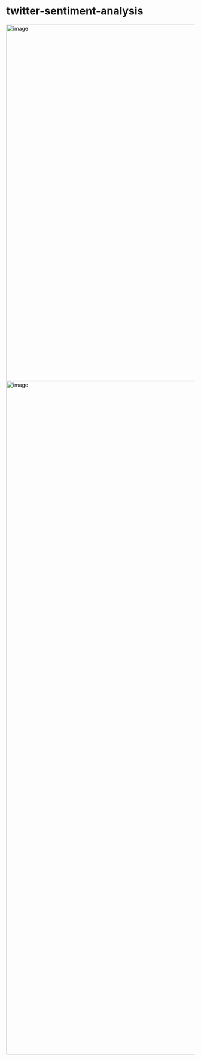 # twitter-sentiment-analysis

<img width="950" alt="image" src="https://user-images.githubusercontent.com/64134540/210719957-29d0b147-24c3-4a1f-9b8f-09f62406cda2.png">

<img width="1795" alt="image" src="https://user-images.githubusercontent.com/64134540/210567810-32f7196f-8b8b-4fe1-b443-bec76f5ab380.png">
